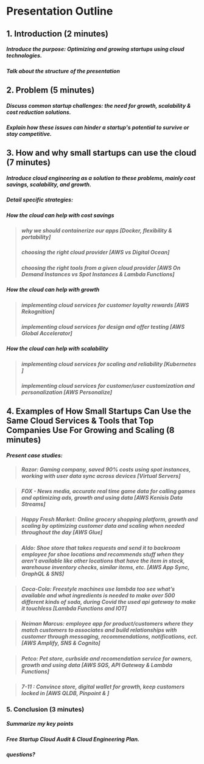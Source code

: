 # Presentation Outline

## 1. Introduction (2 minutes)
##### Introduce the purpose: Optimizing and growing startups using cloud technologies.
##### Talk about the structure of the presentation

## 2. Problem (5 minutes)
##### Discuss common startup challenges: the need for growth, scalability & cost reduction solutions.

##### Explain how these issues can hinder a startup's potential to survive or stay competitive.

## 3. How and why small startups can use the cloud (7 minutes)
##### Introduce cloud engineering as a solution to these problems, mainly cost savings, scalability, and growth.

##### _Detail specific strategies:_
##### How the cloud can help with cost savings 
> ##### _why we should containerize our apps_ [Docker, flexibility & portability]
> ##### _choosing the right cloud provider_ [AWS vs Digital Ocean]
> ##### _choosing the right tools from a given cloud provider_ [AWS On Demand Instances vs Spot Instances & Lambda Functions]
##### How the cloud can help with growth
> ##### _implementing cloud services for customer loyalty rewards_ [AWS Rekognition]
> ##### _implementing cloud services for design and offer testing_ [AWS Global Accelerator]
##### How the cloud can help with scalability
> ##### _implementing cloud services for scaling and reliability_ [Kubernetes ]
> ##### _implementing cloud services for customer/user customization and personalization_ [AWS Personalize]

##  4. Examples of How Small Startups Can Use the Same Cloud Services & Tools that Top Companies Use For Growing and Scaling (8 minutes)
#### _Present case studies:_

> ##### Razor: Gaming company, saved 90% costs using spot instances, working with user data sync across devices [Virtual Servers]

> ##### FOX - News media, accurate real time game data for calling games and optimizing ads, growth and using data [AWS Kenisis Data Streams]

> #####  Happy Fresh Market: Online grocery shopping platform, growth and scaling by optimizing customer data and scaling when needed throughout the day [AWS Glue]

> #####  Aldo: Shoe store that takes requests and send it to backroom employee for shoe locations and recommends stuff when they aren’t available like other locations that have the item in stock, warehouse inventory checks, similar items, etc. [AWS App Sync, GraphQL & SNS]

> #####  Coca-Cola: Freestyle machines use lambda too see what’s available and what ingredients is needed to make over 500 different kinds of soda, during Covid the used api gateway to make it touchless [Lambda Functions and IOT]

> #####  Neiman Marcus: employee app for product/customers where they match customers to associates and build relationships with customer through messaging, recommendations, notifications, ect. [AWS Amplify, SNS & Cognito]

> #####  Petco: Pet store, curbside and recomendation service for owners, growth and using data [AWS SQS, API Gateway & Lambda Functions]

> #####  7-11 : Convince store, digital wallet for growth, keep customers locked in [AWS QLDB, Pinpoint & ]

### 5. Conclusion (3 minutes)
##### _Summarize my key points_
##### _Free Startup Cloud Audit & Cloud Engineering Plan._
##### _questions?_
